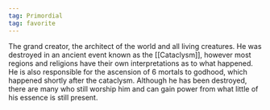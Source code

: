 ```yaml
---
tag: Primordial
tag: favorite
---
```

The grand creator, the architect of the world and all living creatures. He was destroyed in an ancient event known as the [[Cataclysm]], however most regions and religions have their own interpretations as to what happened. He is also responsible for the ascension of 6 mortals to godhood, which happened shortly after the cataclysm. Although he has been destroyed, there are many who still worship him and can gain power from what little of his essence is still present.